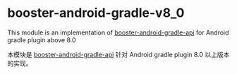 # booster-android-gradle-v8_0

This module is an implementation of [booster-android-gradle-api](../booster-android-gradle-api) for Android gradle plugin above 8.0

本模块是 [booster-android-gradle-api](../booster-android-gradle-api) 针对 Android gradle plugin 8.0 以上版本的实现。

